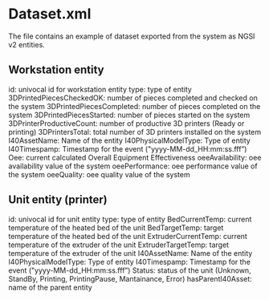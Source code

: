 # Dataset.xml
The file contains an example of dataset exported from the system as NGSI v2 entities.

## Workstation entity
id: univocal id for workstation entity
type: type of entity
3DPrintedPiecesCheckedOK: number of pieces completed and checked on the system
3DPrintedPiecesCompleted: number of pieces completed on the system
3DPrintedPiecesStarted: number of pieces started on the system
3DPrinterProductiveCount: number of productive 3D printers (Ready or printing)
3DPrintersTotal: total number of 3D printers installed on the system
I40AssetName: Name of the entity
I40PhysicalModelType: Type of entity
I40Timespamp: Timestamp for the event ("yyyy-MM-dd_HH:mm:ss.fff”)
Oee: current calculated Overall Equipment Effectiveness
oeeAvailability: oee availability value of the system
oeePerformance: oee performance value of the system
oeeQuality: oee quality value of the system

## Unit entity (printer)
id: univocal id for unit entity
type: type of entity
BedCurrentTemp: current temperature of the heated bed of the unit
BedTargetTemp: target temperature of the heated bed of the unit
ExtruderCurrentTemp: current temperature of the extruder of the unit
ExtruderTargetTemp: target temperature of the extruder of the unit
I40AssetName: Name of the entity
I40PhysicalModelType: Type of entity
I40Timespamp: Timestamp for the event ("yyyy-MM-dd_HH:mm:ss.fff”)
Status: status of the unit (Unknown, StandBy, Printing, PrintingPause, Mantainance, Error)
hasParentI40Asset: name of the parent entity
